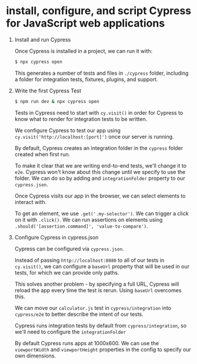 # install, configure, and script Cypress for JavaScript web applications

1. Install and run Cypress

   Once Cypress is installed in a project, we can run it with:

   ```bash
   $ npx cypress open
   ```

   This generates a number of tests and files in `./cypress` folder, including
   a folder for integration tests, fixtures, plugins, and support.

2. Write the first Cypress Test

   ```bash
   $ npm run dev & npx cypress open
   ```

   Tests in Cypress need to start with `cy.visit()` in order for Cypress to know
   what to render for integration tests to be written.

   We configure Cypress to test our app using `cy.visit('http://localhost:[port]')`
   once our server is running.

   By default, Cypress creates an integration folder in the `cypress` folder
   created when first run.

   To make it clear that we are writing end-to-end tests, we'll change it to
   `e2e`. Cypress won't know about this change until we specify to use the
   folder. We can do so by adding and `integrationFolder` property to our
   `cypress.json`.

   Once Cypress visits our app in the browser, we can select elements to
   interact with.

   To get an element, we use `.get('.my-selector')`. We can trigger a click on
   it with `.click()`. We can run assertions on elements using
   `.should('[assertion.command]', 'value-to-compare')`.

3. Configure Cypress in cypress.json

   Cypress can be configured via `cypress.json`.

   Instead of passing `http://localhost:8080` to all of our tests in
   `cy.visit()`, we can configure a `baseUrl` property that will be used in our
   tests, for which we can provide only paths.

   This solves another problem - by specifying a full URL, Cypress will reload
   the app every time the test is rerun. Using `baseUrl` overcomes this.

   We can move our `calculator.js` test in `cypress/integration` into
   `cypress/e2e` to better describe the intent of our tests.

   Cypress runs integration tests by default from `cypress/integration`, so
   we'll need to configure the `integrationFolder`

   By default Cypress runs apps at 1000x600. We can use the `viewportWidth` and
   `viewportHeight` properties in the config to specify our own dimensions.
